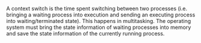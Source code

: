 A context switch is the time spent switching between two processes (i.e.
bringing a waiting process into execution and sending an executing
process into waiting/terminated state). This happens in multitasking.
The operating system must bring the state information of waiting processes
into memory and save the state information of the currently running process.

